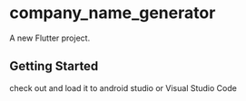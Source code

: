 # company_name_generator

A new Flutter project.

## Getting Started

check out and load it to android studio or Visual Studio Code